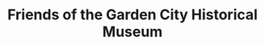 ---
layout: repo
title: "Friends of the Garden City Historical Museum"
id: 4068
permalink: repos/4068/
---